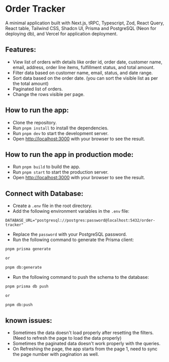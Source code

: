 # Order Tracker

A minimal application built with Next.js, tRPC, Typescript, Zod, React Query, React table, Tailwind CSS, Shadcn UI, Prisma and PostgreSQL (Neon for deploying db), and Vercel for application deployment.

## Features:
- View list of orders with details like order id, order date, customer name, email, address, order line items, fulfillment status, and total amount.
- Filter data based on customer name, email, status, and date range.
- Sort data based on the order date. (you can sort the visible list as per the total amount)
- Paginated list of orders.
- Change the rows visible per page.



## How to run the app:
- Clone the repository.
- Run `pnpm install` to install the dependencies.
- Run `pnpm dev` to start the development server.
- Open [http://localhost:3000](http://localhost:3000) with your browser to see the result.

## How to run the app in production mode:
- Run `pnpm build` to build the app.
- Run `pnpm start` to start the production server.
- Open [http://localhost:3000](http://localhost:3000) with your browser to see the result.


## Connect with Database:
- Create a `.env` file in the root directory.
- Add the following environment variables in the `.env` file:
```
DATABASE_URL="postgresql://postgres:password@localhost:5432/order-tracker"
```
- Replace the `password` with your PostgreSQL password.
- Run the following command to generate the Prisma client:
```bash
pnpm prisma generate

or 

pnpm db:generate
```

- Run the following command to push the schema to the database:
```bash
pnpm prisma db push

or 

pnpm db:push
```


## known issues:
- Sometimes the data doesn't load properly after resetting the filters. (Need to refresh the page to load the data properly)
- Sometimes the paginated data doesn't work properly with the queries.
- On Refreshing the page, the app starts from the page 1, need to sync the page number with pagination as well.